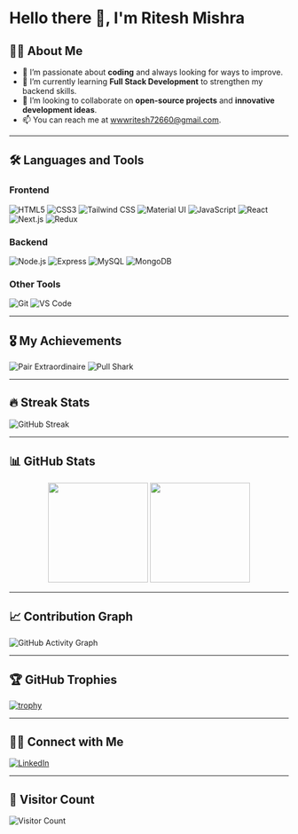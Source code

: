 # Hello there 👋, I'm Ritesh Mishra


## 👨‍💻 About Me
- 👀 I’m passionate about **coding** and always looking for ways to improve.
- 🌱 I’m currently learning **Full Stack Development** to strengthen my backend skills.
- 💞️ I’m looking to collaborate on **open-source projects** and **innovative development ideas**.
- 📫 You can reach me at [wwwritesh72660@gmail.com](mailto:wwwritesh72660@gmail.com).

---

## 🛠️ Languages and Tools

### Frontend
![HTML5](https://img.shields.io/badge/-HTML5-E34F26?logo=html5&logoColor=white&style=flat)
![CSS3](https://img.shields.io/badge/-CSS3-1572B6?logo=css3&logoColor=white&style=flat)
![Tailwind CSS](https://img.shields.io/badge/-Tailwind%20CSS-38B2AC?logo=tailwind-css&logoColor=white&style=flat)
![Material UI](https://img.shields.io/badge/-Material%20UI-0081CB?logo=material-ui&logoColor=white&style=flat)
![JavaScript](https://img.shields.io/badge/-JavaScript-F7DF1E?logo=javascript&logoColor=black&style=flat)
![React](https://img.shields.io/badge/-React-61DAFB?logo=react&logoColor=black&style=flat)
![Next.js](https://img.shields.io/badge/-Next.js-000000?logo=nextdotjs&logoColor=white&style=flat)
![Redux](https://img.shields.io/badge/-Redux-764ABC?logo=redux&logoColor=white&style=flat)

### Backend
![Node.js](https://img.shields.io/badge/-Node.js-339933?logo=node.js&logoColor=white&style=flat)
![Express](https://img.shields.io/badge/-Express-000000?logo=express&logoColor=white&style=flat)
![MySQL](https://img.shields.io/badge/-MySQL-4479A1?logo=mysql&logoColor=white&style=flat)
![MongoDB](https://img.shields.io/badge/-MongoDB-47A248?logo=mongodb&logoColor=white&style=flat)

### Other Tools
![Git](https://img.shields.io/badge/-Git-F05032?logo=git&logoColor=white&style=flat)
![VS Code](https://img.shields.io/badge/-VS%20Code-007ACC?logo=visual-studio-code&logoColor=white&style=flat)

---

## 🎖️ My Achievements
![Pair Extraordinaire](https://img.shields.io/badge/Pair%20Extraordinaire-0f6f6f?style=flat&logo=GitHub&logoColor=white)
![Pull Shark](https://img.shields.io/badge/Pull%20Shark-0f6f6f?style=flat&logo=GitHub&logoColor=white)

---

## 🔥 Streak Stats
![GitHub Streak](https://streak-stats.demolab.com/?user=Sau0908&theme=radical)


---

## 📊 GitHub Stats
<div align="center">
  <img height="180em" src="https://github-readme-stats.vercel.app/api?username=rm7054613349&show_icons=true&theme=radical&count_private=true" />
  <img height="180em" src="https://github-readme-stats.vercel.app/api/top-langs/?username=rm7054613349&layout=compact&theme=radical&langs_count=8" />
</div>

---

## 📈 Contribution Graph
![GitHub Activity Graph](https://github-readme-activity-graph.cyclic.app/graph?username=rm7054613349&theme=radical)


---


## 🏆 GitHub Trophies
[![trophy](https://github-profile-trophy.vercel.app/?username=rm7054613349&theme=radical)](https://github.com/ryo-ma/github-profile-trophy)


---

## 🧑‍💼 Connect with Me
[![LinkedIn](https://img.shields.io/badge/-LinkedIn-0A66C2?logo=linkedin&logoColor=white&style=flat)](https://www.linkedin.com/in/ritesh-mishra-068bb8221)

---

## 🧭 Visitor Count
![Visitor Count](https://komarev.com/ghpvc/?username=rm7054613349&color=brightgreen)

<!---
Sau0908/Sau0908 is a ✨ special ✨ repository because its `README.md` (this file) appears on your GitHub profile.
--->
